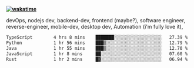 **[![wakatime](https://wakatime.com/badge/user/87646243-158a-4241-a3cb-668e1fa2dbb8.svg)](https://wakatime.com/@87646243-158a-4241-a3cb-668e1fa2dbb8?style=plastic)**


devOps, nodejs dev, backend-dev, frontend (maybe?), software engineer, reverse-engineer, mobile-dev, desktop dev, Automation (i'm fully love it), 

<!--START_SECTION:waka-->

```txt
TypeScript        4 hrs 8 mins    ███████░░░░░░░░░░░░░░░░░░   27.39 %
Python            1 hr 56 mins    ███▒░░░░░░░░░░░░░░░░░░░░░   12.79 %
Java              1 hr 55 mins    ███▒░░░░░░░░░░░░░░░░░░░░░   12.70 %
JavaScript        1 hr 8 mins     ██░░░░░░░░░░░░░░░░░░░░░░░   07.60 %
Rust              1 hr 2 mins     █▓░░░░░░░░░░░░░░░░░░░░░░░   06.94 %
```

<!--END_SECTION:waka-->
